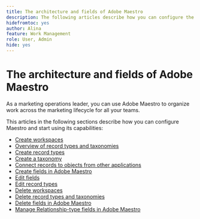 ```yaml
---
title: The architecture and fields of Adobe Maestro
description: The following articles describe how you can configure the architecture of Adobe Maestro. As part of this configuration, you learn how you create workspaces, record types, and custom fields to map out the workflows you want to manage in Adobe Maestro. 
hidefromtoc: yes
author: Alina
feature: Work Management
role: User, Admin
hide: yes
---
```


<!--udpate the metadata with real information when making this avilable in TOC and in the left nav-->

# The architecture and fields of Adobe Maestro

As a marketing operations leader, you can use Adobe Maestro to organize work across the marketing lifecycle for all your teams.

This articles in the following sections describe how you can configure Maestro and start using its capabilities: 

* [Create workspaces](../architecture-and-fields/create-workspaces.md)
* [Overview of record types and taxonomies](../architecture-and-fields/overview-of-record-types-and-taxonomies.md)
* [Create record types](../architecture-and-fields/create-record-types.md)
* [Create a taxonomy](../architecture-and-fields/create-a-taxonomy.md)
* [Connect records to objects from other applications](../architecture-and-fields/connect-records-to-other-applications-objects.md)
* [Create fields in Adobe Maestro](../architecture-and-fields/create-fields.md)
* [Edit fields](../architecture-and-fields/edit-fields.md)
* [Edit record types](../architecture-and-fields/edit-record-types.md)
* [Delete workspaces](../architecture-and-fields/delete-workspaces.md)
* [Delete record types and taxonomies](../architecture-and-fields/delete-record-types-and-taxonomies.md)
* [Delete fields in Adobe Maestro](../architecture-and-fields/delete-fields.md)
* [Manage Relationship-type fields in Adobe Maestro](../architecture-and-fields/manage-relationship-fields.md)

